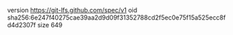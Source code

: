 version https://git-lfs.github.com/spec/v1
oid sha256:6e247f40275cae39aa2d9d09f31352788cd2f5ec0e75f15a525ecc8fd4d2307f
size 649
